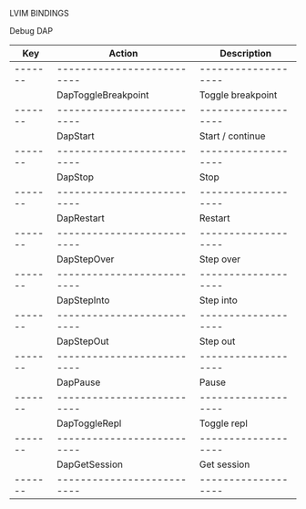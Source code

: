 LVIM BINDINGS

Debug DAP

| Key     | Action                     | Description         |
| ------- | -------------------------- | ------------------- |
| ------- | -------------------------- | ------------------- |
| <A-F1>  | DapToggleBreakpoint        | Toggle breakpoint   |
| ------- | -------------------------- | ------------------- |
| <A-F2>  | DapStart                   | Start / continue    |
| ------- | -------------------------- | ------------------- |
| <A-F3>  | DapStop                    | Stop                |
| ------- | -------------------------- | ------------------- |
| <A-F4>  | DapRestart                 | Restart             |
| ------- | -------------------------- | ------------------- |
| <A-F5>  | DapStepOver                | Step over           |
| ------- | -------------------------- | ------------------- |
| <A-F6>  | DapStepInto                | Step into           |
| ------- | -------------------------- | ------------------- |
| <A-F7>  | DapStepOut                 | Step out            |
| ------- | -------------------------- | ------------------- |
| <A-F8>  | DapPause                   | Pause               |
| ------- | -------------------------- | ------------------- |
| <A-F9>  | DapToggleRepl              | Toggle repl         |
| ------- | -------------------------- | ------------------- |
| <A-F10> | DapGetSession              | Get session         |
| ------- | -------------------------- | ------------------- |
